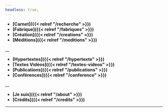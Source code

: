 ```yaml
---
headless: true;
---
```



<!--- **[Projets]({{< relref "/projects" >}})**-->
<!--- **[Créations]({{< relref "/creations" >}})*

- **[Blog]({{< relref "/blog" >}})***-->

- **[Carnet]({{< relref "/recherche" >}})**
- **[Fabrique]({{< relref "/fabriques" >}})**
- **[Création]({{< relref "/creations" >}})**
- **[Méditions]({{< relref "/meditions" >}})**

__
- **[Hypertextes]({{< relref "/hypertexte" >}})**
- **[Textes Vidéos]({{< relref "/textes-videos" >}})**
- **[Publications]({{< relref "/publications" >}})**
- **[Conférences]({{< relref "/conference" >}})**

__

- **[Je suis]({{< relref "/about" >}})**
- **[Crédits]({{< relref "/credits" >}})**
<!--- **[Jesus Jekyll]({{< relref "/jekyll" >}})**-->
----

